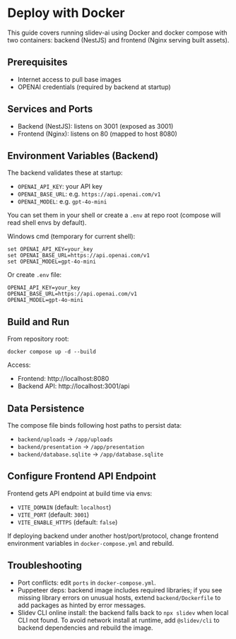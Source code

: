 # Deploy with Docker

This guide covers running slidev-ai using Docker and docker compose with two containers: backend (NestJS) and frontend (Nginx serving built assets).

## Prerequisites
- Internet access to pull base images
- OPENAI credentials (required by backend at startup)

## Services and Ports
- Backend (NestJS): listens on 3001 (exposed as 3001)
- Frontend (Nginx): listens on 80 (mapped to host 8080)

## Environment Variables (Backend)
The backend validates these at startup:

- `OPENAI_API_KEY`: your API key
- `OPENAI_BASE_URL`: e.g. `https://api.openai.com/v1`
- `OPENAI_MODEL`: e.g. `gpt-4o-mini`

You can set them in your shell or create a `.env` at repo root (compose will read shell envs by default).

Windows cmd (temporary for current shell):

```
set OPENAI_API_KEY=your_key
set OPENAI_BASE_URL=https://api.openai.com/v1
set OPENAI_MODEL=gpt-4o-mini
```

Or create `.env` file:

```
OPENAI_API_KEY=your_key
OPENAI_BASE_URL=https://api.openai.com/v1
OPENAI_MODEL=gpt-4o-mini
```

## Build and Run

From repository root:

```
docker compose up -d --build
```

Access:
- Frontend: http://localhost:8080
- Backend API: http://localhost:3001/api

## Data Persistence
The compose file binds following host paths to persist data:
- `backend/uploads` -> `/app/uploads`
- `backend/presentation` -> `/app/presentation`
- `backend/database.sqlite` -> `/app/database.sqlite`

## Configure Frontend API Endpoint
Frontend gets API endpoint at build time via envs:
- `VITE_DOMAIN` (default: `localhost`)
- `VITE_PORT` (default: `3001`)
- `VITE_ENABLE_HTTPS` (default: `false`)

If deploying backend under another host/port/protocol, change frontend environment variables in `docker-compose.yml` and rebuild.

## Troubleshooting
- Port conflicts: edit `ports` in `docker-compose.yml`.
- Puppeteer deps: backend image includes required libraries; if you see missing library errors on unusual hosts, extend `backend/Dockerfile` to add packages as hinted by error messages.
- Slidev CLI online install: the backend falls back to `npx slidev` when local CLI not found. To avoid network install at runtime, add `@slidev/cli` to backend dependencies and rebuild the image.
